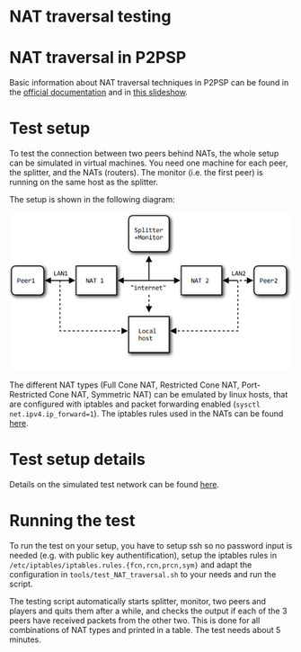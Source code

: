 NAT traversal testing
=====================

# NAT traversal in P2PSP
Basic information about NAT traversal techniques in P2PSP can be found in the
[official documentation](http://p2psp.org/en/p2psp-protocol?cap=indexsu9.xht)
and in [this slideshow](http://slides.p2psp.org/BCN-2015).

# Test setup
To test the connection between two peers behind NATs, the whole setup can be
simulated in virtual machines. You need one machine for each peer, the splitter,
and the NATs (routers). The monitor (i.e. the first peer) is running on the same
host as the splitter.

The setup is shown in the following diagram:

![network setup](images/network_setup.png)

The different NAT types (Full Cone NAT, Restricted Cone NAT, Port-Restricted
Cone NAT, Symmetric NAT) can be emulated by linux hosts, that are configured
with iptables and packet forwarding enabled (`sysctl net.ipv4.ip_forward=1`).
The iptables rules used in the NATs can be found
[here](https://wiki.asterisk.org/wiki/display/TOP/NAT+Traversal+Testing).

# Test setup details
Details on the simulated test network can be found [here](NAT_test_details.md).

# Running the test
To run the test on your setup, you have to setup ssh so no password input is
needed (e.g. with public key authentification), setup the iptables rules in
`/etc/iptables/iptables.rules.{fcn,rcn,prcn,sym}` and adapt the configuration in
`tools/test_NAT_traversal.sh` to your needs and run the script.

The testing script automatically starts splitter, monitor, two peers and players
and quits them after a while, and checks the output if each of the 3 peers
have received packets from the other two. This is done for all combinations of
NAT types and printed in a table. The test needs about 5 minutes.
